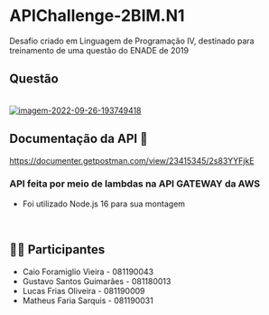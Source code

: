 # APIChallenge-2BIM.N1
Desafio criado em Linguagem de Programação IV, destinado para treinamento de uma questão do ENADE de 2019

## Questão 

<br>
<a href="https://ibb.co/MPTkP6x"><img src="https://i.ibb.co/mhs5h8V/imagem-2022-09-26-193749418.png" alt="imagem-2022-09-26-193749418" border="0"></a>


## Documentação da API 📜
https://documenter.getpostman.com/view/23415345/2s83YYFjkE

### API feita por meio de lambdas na API GATEWAY da AWS

- Foi utilizado Node.js 16 para sua montagem
<br>

## 👨‍💻  Participantes
- Caio Foramiglio Vieira   - 081190043 
- Gustavo Santos Guimarães - 081180013
- Lucas Frias Oliveira     - 081190009 
- Matheus Faria Sarquis    - 081190031

